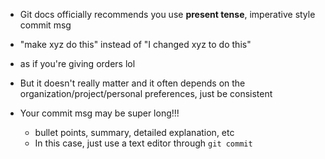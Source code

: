 - Git docs officially recommends you use **present tense**, imperative style commit msg
- "make xyz do this" instead of "I changed xyz to do this"
- as if you're giving orders lol

- But it doesn't really matter and it often depends on the organization/project/personal preferences, just be consistent

- Your commit msg may be super long!!!
	- bullet points, summary, detailed explanation, etc
	- In this case, just use a text editor through `git commit`